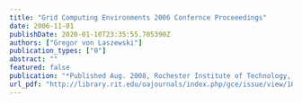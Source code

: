 ```yaml
---
title: "Grid Computing Environments 2006 Confernce Proceeedings"
date: 2006-11-01
publishDate: 2020-01-10T23:35:55.705390Z
authors: ["Gregor von Laszewski"]
publication_types: ["0"]
abstract: ""
featured: false
publication: "*Published Aug. 2008, Rochester Institute of Technology, Rochester NY*"
url_pdf: "http://library.rit.edu/oajournals/index.php/gce/issue/view/10/showToc"
---
```


